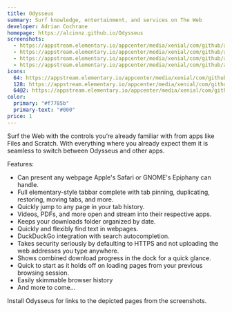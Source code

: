 ```yaml
---
title: Odysseus
summary: Surf knowledge, entertainment, and services on The Web
developer: Adrian Cochrane
homepage: https://alcinnz.github.io/Odysseus
screenshots:
  - https://appstream.elementary.io/appcenter/media/xenial/com/github/alcinnz.odysseus.desktop/6FEA203E012543F9F2812F6A5BFB6194/screenshots/image-1_orig.png
  - https://appstream.elementary.io/appcenter/media/xenial/com/github/alcinnz.odysseus.desktop/6FEA203E012543F9F2812F6A5BFB6194/screenshots/image-2_orig.png
  - https://appstream.elementary.io/appcenter/media/xenial/com/github/alcinnz.odysseus.desktop/6FEA203E012543F9F2812F6A5BFB6194/screenshots/image-3_orig.png
  - https://appstream.elementary.io/appcenter/media/xenial/com/github/alcinnz.odysseus.desktop/6FEA203E012543F9F2812F6A5BFB6194/screenshots/image-4_orig.png
icons:
  64: https://appstream.elementary.io/appcenter/media/xenial/com/github/alcinnz.odysseus.desktop/6FEA203E012543F9F2812F6A5BFB6194/icons/64x64/com.github.alcinnz.odysseus_com.github.alcinnz.odysseus.png
  128: https://appstream.elementary.io/appcenter/media/xenial/com/github/alcinnz.odysseus.desktop/6FEA203E012543F9F2812F6A5BFB6194/icons/128x128/com.github.alcinnz.odysseus_com.github.alcinnz.odysseus.png
  64@2: https://appstream.elementary.io/appcenter/media/xenial/com/github/alcinnz.odysseus.desktop/6FEA203E012543F9F2812F6A5BFB6194/icons/64x64@2/com.github.alcinnz.odysseus_com.github.alcinnz.odysseus.png
color:
  primary: "#f7785b"
  primary-text: "#000"
price: 1
---
```


<p>Surf the Web with the controls you’re already familiar with from apps like Files and Scratch. With everything where you already expect them it is seamless to switch between Odysseus and other apps.</p>
<p>Features:</p>
<ul>
  <li>Can present any webpage Apple&apos;s Safari or GNOME&apos;s Epiphany can handle.</li>
  <li>Full elementary-style tabbar complete with tab pinning, duplicating, restoring, moving tabs, and more.</li>
  <li>Quickly jump to any page in your tab history.</li>
  <li>Videos, PDFs, and more open and stream into their respective apps.</li>
  <li>Keeps your downloads folder organized by date.</li>
  <li>Quickly and flexibly find text in webpages.</li>
  <li>DuckDuckGo integration with search autocompletion.</li>
  <li>Takes security seriously by defaulting to HTTPS and not uploading the web addresses you type anywhere.</li>
  <li>Shows combined download progress in the dock for a quick glance.</li>
  <li>Quick to start as it holds off on loading pages from your previous browsing session.</li>
  <li>Easily skimmable browser history</li>
  <li>And more to come…</li>
</ul>
<p>Install Odysseus for links to the depicted pages from the screenshots.</p>